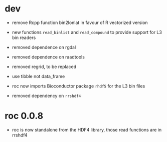 # dev

* remove Rcpp function bin2lonlat in favour of R vectorized version

* new functions `read_binlist` and `read_compound` to provide support for
 L3 bin readers
 
* removed dependence on rgdal

* removed dependence on raadtools

* removed regrid, to be replaced 

* use tibble not data_frame

* roc now imports Bioconductor package `rhdf5` for the L3 bin files

* removed dependency on `rrshdf4`

# roc 0.0.8

* roc is now standalone from the HDF4 library, those read functions are in rrshdf4
 
 
